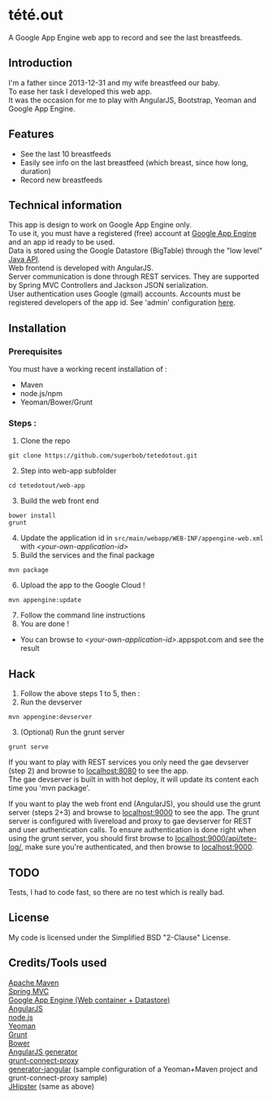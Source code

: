 tété.out
========

A Google App Engine web app to record and see the last breastfeeds.

Introduction
------------

I'm a father since 2013-12-31 and my wife breastfeed our baby.<br>
To ease her task I developed this web app.<br>
It was the occasion for me to play with AngularJS, Bootstrap, Yeoman and Google App Engine.

Features
--------

  * See the last 10 breastfeeds
  * Easily see info on the last breastfeed (which breast, since how long, duration)
  * Record new breastfeeds

Technical information
---------------------

This app is design to work on Google App Engine only.<br>
To use it, you must have a registered (free) account at [Google App Engine](https://appengine.google.com/) and an app id ready to be used.<br>
Data is stored using the Google Datastore (BigTable) through the "low level" [Java API](https://developers.google.com/appengine/docs/java/datastore/).<br>
Web frontend is developed with AngularJS.<br>
Server communication is done through REST services. They are supported by Spring MVC Controllers and Jackson JSON serialization.<br>
User authentication uses Google (gmail) accounts. Accounts must be registered developers of the app id. See 'admin' configuration [here](https://developers.google.com/appengine/docs/java/config/webxml#Security_and_Authentication).

Installation
------------

### Prerequisites

You must have a working recent installation of :

 * Maven
 * node.js/npm
 * Yeoman/Bower/Grunt

### Steps :

 1. Clone the repo

  ```
  git clone https://github.com/superbob/tetedotout.git
  ```

 2. Step into web-app subfolder

  ```
  cd tetedotout/web-app
  ```

 3. Build the web front end

  ```
  bower install
  grunt
  ```

 4. Update the application id in `src/main/webapp/WEB-INF/appengine-web.xml` with *&lt;your-own-application-id&gt;*
 5. Build the services and the final package

  ```
  mvn package
  ```

 6. Upload the app to the Google Cloud !

  ```
  mvn appengine:update
  ```

 7. Follow the command line instructions
 8. You are done !
  * You can browse to *&lt;your-own-application-id&gt;*.appspot.com and see the result

Hack
----

 1. Follow the above steps 1 to 5, then :
 2. Run the devserver

  ```
  mvn appengine:devserver
  ```

 3. (Optional) Run the grunt server

  ```
  grunt serve
  ```

If you want to play with REST services you only need the gae devserver (step 2) and browse to [localhost:8080](http://localhost:8080) to see the app.<br>
The gae devserver is built in with hot deploy, it will update its content each time you 'mvn package'.

If you want to play the web front end (AngularJS), you should use the grunt server (steps 2+3) and browse to [localhost:9000](http://localhost:9000) to see the app.
The grunt server is configured with livereload and proxy to gae devserver for REST and user authentication calls.
To ensure authentication is done right when using the grunt server, you should first browse to [localhost:9000/api/tete-log/](http://localhost:9000/api/tete-log/), make sure you're authenticated, and then browse to [localhost:9000](localhost:9000).

TODO
----

Tests, I had to code fast, so there are no test which is really bad.

License
-------

My code is licensed under the Simplified BSD "2-Clause" License.

Credits/Tools used
------------------

[Apache Maven](http://maven.apache.org/)<br>
[Spring MVC](http://projects.spring.io/spring-framework/)<br>
[Google App Engine (Web container + Datastore)](https://developers.google.com/appengine/)<br>
[AngularJS](http://angularjs.org/)<br>
[node.js](http://nodejs.org/)<br>
[Yeoman](http://yeoman.io/)<br>
[Grunt](http://gruntjs.com/)<br>
[Bower](http://bower.io/)<br>
[AngularJS generator](https://github.com/yeoman/generator-angular)<br>
[grunt-connect-proxy](https://github.com/drewzboto/grunt-connect-proxy)<br>
[generator-jangular](https://github.com/yakanet/generator-jangular) (sample configuration of a Yeoman+Maven project and grunt-connect-proxy sample)<br>
[JHipster](http://jhipster.github.io/) (same as above)
